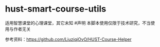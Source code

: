 # hust-smart-course-utils
适用智慧课堂的心理课堂，其它未知
#声明
本脚本使用仅限于技术研究，不当使用与作者无关

参考资料：https://github.com/LiuziqiOvO/HUST-Course-Helper
